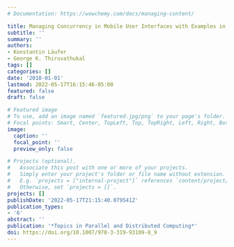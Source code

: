 ```yaml
---
# Documentation: https://wowchemy.com/docs/managing-content/

title: Managing Concurrency in Mobile User Interfaces with Examples in Android
subtitle: ''
summary: ''
authors:
- Konstantin Läufer
- George K. Thiruvathukal
tags: []
categories: []
date: '2018-01-01'
lastmod: 2022-05-17T16:15:46-05:00
featured: false
draft: false

# Featured image
# To use, add an image named `featured.jpg/png` to your page's folder.
# Focal points: Smart, Center, TopLeft, Top, TopRight, Left, Right, BottomLeft, Bottom, BottomRight.
image:
  caption: ''
  focal_point: ''
  preview_only: false

# Projects (optional).
#   Associate this post with one or more of your projects.
#   Simply enter your project's folder or file name without extension.
#   E.g. `projects = ["internal-project"]` references `content/project/deep-learning/index.md`.
#   Otherwise, set `projects = []`.
projects: []
publishDate: '2022-05-17T21:15:40.079541Z'
publication_types:
- '6'
abstract: ''
publication: '*Topics in Parallel and Distributed Computing*'
doi: https://doi.org/10.1007/978-3-319-93109-8_9
---
```

